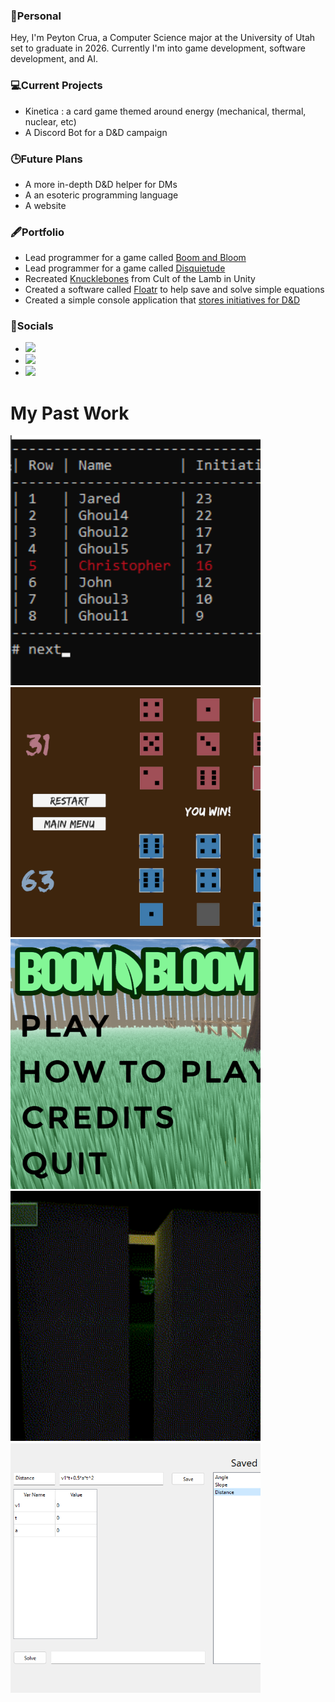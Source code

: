 <html lang="en">
    <body>
        <!---->
        <h3>📖Personal</h3>
        <p>Hey, I'm Peyton Crua, a Computer Science major at the University of Utah set to graduate in 2026. Currently I'm into game development, software development, and AI.</p>
        <!---->
        <h3>💻Current Projects</h3>
        <ul>
            <li>Kinetica : a card game themed around energy (mechanical, thermal, nuclear, etc)</li>
            <li>A Discord Bot for a D&D campaign</li>
        </ul>
        <!---->
        <h3>🕒Future Plans</h3>
        <ul>
            <li>A more in-depth D&D helper for DMs</li>
            <li>A an esoteric programming language</li>
            <li>A website</li>
        </ul>
        <h3>🖋️Portfolio</h3>
        <ul>
            <li>Lead programmer for a game called <a href="https://rulyguy.itch.io/boom-and-bloom">Boom and Bloom</a></li>
            <li>Lead programmer for a game called <a href="https://stickguy101.itch.io/disquietude">Disquietude</a></li>
            <li>Recreated <a href="https://peytonc27.itch.io/knucklebones">Knucklebones</a> from Cult of the Lamb in Unity</li>
            <li>Created a software called <a href="https://peytonc27.itch.io/floatr">Floatr</a> to help save and solve simple equations</li>
            <li>Created a simple console application that <a href="https://peytonc27.itch.io/initiative-tracker">stores initiatives for D&D</a></li>
        </ul>
        <!---->
        <h3>📱Socials</h3>
        <ul>
            <li>
                <div><a href="https://www.linkedin.com/in/peyton-crua-93a8312a6/"><img src="https://img.shields.io/badge/-LinkedIn-0077B5?style=flat&logo=linkedin&logoColor=white" height="20" /></a ></div>
            </li>
            <li>
                <div><a href="https://peytonc27.itch.io"><img src="https://static.itch.io/images/badge-color.svg" height="20" /></a></div> 
            </li>
            <li>
                <div><a href="https://ko-fi.com/jadepython"><img src="https://ko-fi.com/img/githubbutton_sm.svg" height="20"></a></div>
            </li>
        </ul>
        <!---->
        <h1>My Past Work</h1>
        <a href="https://peytonc27.itch.io/initiative-tracker"><img src="images/init.png" width="400"/></a>
        <a href="https://jadedpython.itch.io/knucklebones"><img src="images/knucklebones.png" width="400"/></a>
        <a href="https://rulyguy.itch.io/boom-and-bloom"><img src="images/bb.png" width="400"/></a>
        <a href="https://stickguy101.itch.io/disquietude"><img src="images/disquietude.gif" width="400"/></a>
        <a href="https://peytonc27.itch.io/floatr"><img src="images/floatr.png" width="400"></a>
    </body>
</html>
